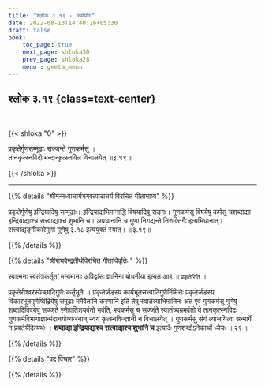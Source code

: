 ```yaml
---
title: "श्लोक ३.१९ - कर्मयोग"
date: 2022-08-13T14:40:16+05:30
draft: false
book:
    toc_page: true
    next_page: shloka30
    prev_page: shloka28
    menu : geeta_menu
---
```




## श्लोक ३.१९ {class=text-center}

<br/>

{{< shloka  "0"  >}}

प्रकृतेर्गुणसम्मूढाः सज्जन्ते गुणकर्मसु ।  
तानकृत्स्नविदो मन्दान्कृत्स्नविन्न विचालयेत् ॥३.१९॥ 

{{< /shloka >}}

---


{{% details "श्रीमन्मध्वाचार्यभगवत्पादाचर्य विरचित  गीताभाष्य" %}}


प्रकृतेर्गुणेषु इन्द्रियादिषु सम्मूढाः। इन्द्रियाद्यभिमानाद्धि विषयादिषु सङ्गः। गुणकर्मसु विषयेषु कर्मसु चशब्दाद्या इन्द्रियाद्याश्च सत्त्वाद्याश्च शुभानि च। अप्रधानानि च गुणा निगद्यन्ते निरुक्तिगैः इत्यभिधानात्। सत्त्वाद्यङ्गीकारेगुणा गुणेषु ३.१८ इत्ययुक्तं स्यात्।  ॥३.१९॥ 

{{% /details %}}



{{% details "श्रीराघवेन्द्रतीर्थविरचित गीताविवृतिः " %}}

स्वात्मनः स्वतंत्रकर्तृतां मन्यमानाः अविद्वांसः
ज्ञानिना बोधनीया इत्यत आह ॥ `प्रकृतेरिति` ।  

प्रकृतेरीश्वरस्येच्छादिगुणैः कर्तृभूतैः । प्रकृतेर्जडस्य 
कार्यभूतसत्त्वादिगुणैर्निमित्तैः प्रकृतेर्जडस्य
विकारभूतगुणेष्विंद्रियेषु संमूढाः ममैवैतानि करणानि इति तेषु
स्वातंत्र्याभिमानिनः अत एव गुणकर्मसु गुणेषु शब्दादिविषयेषु सज्जते
स्नेहातिशयवंतो भवंति, स्वकर्मसु च सज्जंते स्वातंत्र्यभ्रमवंतो ये 
तानकृत्स्नविदः गुणकर्मविभागाज्ञान्मंदानयोग्यजनान्‌ स्वयं 
कृत्स्नविज्ज्ञानी न विचालयेत्‌ । 
गुणकर्मसु संगं त्याजयित्वा सन्मार्गे न प्रवर्तयेदित्यर्थः । 
**शब्दाद्या इन्द्रियाद्याश्च सत्त्वाद्याश्च शुभानि च** इत्यादेः गुणशब्दोऽनेकार्थो ध्येयः ॥ २९ ॥


{{% /details %}}



{{% details "पद विचार" %}}


{{% /details %}}
